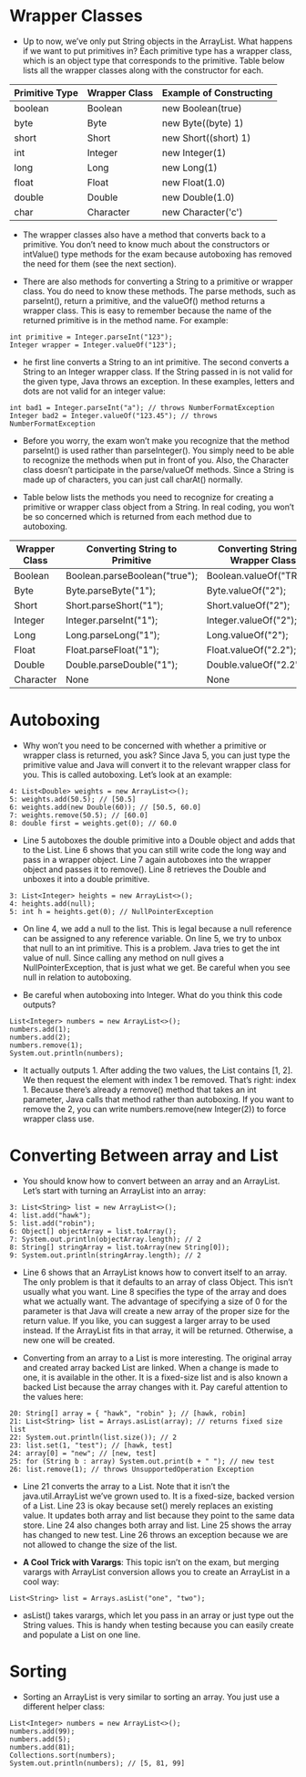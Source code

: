 # Wrapper Classes

- Up to now, we’ve only put String objects in the ArrayList. What happens if we want to put primitives in? Each primitive type has a wrapper class, which is an object type that corresponds to the primitive. Table below lists all the wrapper classes along with the constructor for each.

| Primitive Type | Wrapper Class | Example of Constructing        |
|----------------|---------------|--------------------------------|
| boolean        | Boolean       | new Boolean(true)              |
| byte           | Byte          | new Byte((byte) 1)             |
| short          | Short         | new Short((short) 1)           |
| int            | Integer       | new Integer(1)                 |
| long           | Long          | new Long(1)                    |
| float          | Float         | new Float(1.0)                 |
| double         | Double        | new Double(1.0)                |
| char           | Character     | new Character('c')             |

- The wrapper classes also have a method that converts back to a primitive. You don’t need to know much about the constructors or intValue() type methods for the exam because autoboxing has removed the need for them (see the next section).

- There are also methods for converting a String to a primitive or wrapper class. You do need to know these methods. The parse methods, such as parseInt(), return a primitive, and the valueOf() method returns a wrapper class. This is easy to remember because the name of the returned primitive is in the method name. For example:
```
int primitive = Integer.parseInt("123");
Integer wrapper = Integer.valueOf("123");
```

- he first line converts a String to an int primitive. The second converts a String to an Integer wrapper class. If the String passed in is not valid for the given type, Java throws an exception. In these examples, letters and dots are not valid for an integer value:
```
int bad1 = Integer.parseInt("a"); // throws NumberFormatException
Integer bad2 = Integer.valueOf("123.45"); // throws NumberFormatException
```

- Before you worry, the exam won’t make you recognize that the method parseInt() is used rather than parseInteger(). You simply need to be able to recognize the methods when put in front of you. Also, the Character class doesn’t participate in the parse/valueOf methods. Since a String is made up of characters, you can just call charAt() normally.

- Table below lists the methods you need to recognize for creating a primitive or wrapper class object from a String. In real coding, you won’t be so concerned which is returned from each method due to autoboxing.

| Wrapper Class | Converting String to Primitive      | Converting String to Wrapper Class      |
|---------------|-------------------------------------|-----------------------------------------|
| Boolean       | Boolean.parseBoolean("true");      | Boolean.valueOf("TRUE");               |
| Byte          | Byte.parseByte("1");               | Byte.valueOf("2");                     |
| Short         | Short.parseShort("1");             | Short.valueOf("2");                    |
| Integer       | Integer.parseInt("1");             | Integer.valueOf("2");                  |
| Long          | Long.parseLong("1");               | Long.valueOf("2");                     |
| Float         | Float.parseFloat("1");             | Float.valueOf("2.2");                  |
| Double        | Double.parseDouble("1");           | Double.valueOf("2.2");                 |
| Character     | None                                | None                                    |

# Autoboxing

- Why won’t you need to be concerned with whether a primitive or wrapper class is returned, you ask? Since Java 5, you can just type the primitive value and Java will convert it to the relevant wrapper class for you. This is called autoboxing. Let’s look at an example:
```
4: List<Double> weights = new ArrayList<>();
5: weights.add(50.5); // [50.5]
6: weights.add(new Double(60)); // [50.5, 60.0]
7: weights.remove(50.5); // [60.0]
8: double first = weights.get(0); // 60.0
```

- Line 5 autoboxes the double primitive into a Double object and adds that to the List. Line 6 shows that you can still write code the long way and pass in a wrapper object. Line 7 again autoboxes into the wrapper object and passes it to remove(). Line 8 retrieves the Double and unboxes it into a double primitive.
```
3: List<Integer> heights = new ArrayList<>();
4: heights.add(null);
5: int h = heights.get(0); // NullPointerException
```

- On line 4, we add a null to the list. This is legal because a null reference can be assigned to any reference variable. On line 5, we try to unbox that null to an int primitive. This is a problem. Java tries to get the int value of null. Since calling any method on null gives a NullPointerException, that is just what we get. Be careful when you see null in relation to autoboxing.

- Be careful when autoboxing into Integer. What do you think this code outputs?
```
List<Integer> numbers = new ArrayList<>();
numbers.add(1);
numbers.add(2);
numbers.remove(1);
System.out.println(numbers);
```

- It actually outputs 1. After adding the two values, the List contains [1, 2]. We then request the element with index 1 be removed. That’s right: index 1. Because there’s already a remove() method that takes an int parameter, Java calls that method rather than autoboxing. If you want to remove the 2, you can write numbers.remove(new Integer(2)) to force wrapper class use.

# Converting Between array and List

- You should know how to convert between an array and an ArrayList. Let’s start with turning an ArrayList into an array:
```
3: List<String> list = new ArrayList<>();
4: list.add("hawk");
5: list.add("robin");
6: Object[] objectArray = list.toArray();
7: System.out.println(objectArray.length); // 2
8: String[] stringArray = list.toArray(new String[0]);
9: System.out.println(stringArray.length); // 2
```

- Line 6 shows that an ArrayList knows how to convert itself to an array. The only problem is that it defaults to an array of class Object. This isn’t usually what you want. Line 8 specifies the type of the array and does what we actually want. The advantage of specifying a size of 0 for the parameter is that Java will create a new array of the proper size for the return value. If you like, you can suggest a larger array to be used instead. If the ArrayList fits in that array, it will be returned. Otherwise, a new one will be created.

- Converting from an array to a List is more interesting. The original array and created array backed List are linked. When a change is made to one, it is available in the other. It is a fixed-size list and is also known a backed List because the array changes with it. Pay careful attention to the values here:
```
20: String[] array = { "hawk", "robin" }; // [hawk, robin]
21: List<String> list = Arrays.asList(array); // returns fixed size list
22: System.out.println(list.size()); // 2
23: list.set(1, "test"); // [hawk, test]
24: array[0] = "new"; // [new, test]
25: for (String b : array) System.out.print(b + " "); // new test
26: list.remove(1); // throws UnsupportedOperation Exception
```

- Line 21 converts the array to a List. Note that it isn’t the java.util.ArrayList we’ve grown used to. It is a fixed-size, backed version of a List. Line 23 is okay because set() merely replaces an existing value. It updates both array and list because they point to the same data store. Line 24 also changes both array and list. Line 25 shows the array has changed to new test. Line 26 throws an exception because we are not allowed to change the size of the list.

- __A Cool Trick with Varargs__: This topic isn’t on the exam, but merging varargs with ArrayList conversion allows you to create an ArrayList in a cool way:
```
List<String> list = Arrays.asList("one", "two");
```

- asList() takes varargs, which let you pass in an array or just type out the String values. This is handy when testing because you can easily create and populate a List on one line.

# Sorting

- Sorting an ArrayList is very similar to sorting an array. You just use a different helper class:
```
List<Integer> numbers = new ArrayList<>();
numbers.add(99);
numbers.add(5);
numbers.add(81);
Collections.sort(numbers);
System.out.println(numbers); // [5, 81, 99]
```